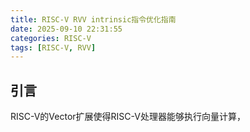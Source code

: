 ```yaml
---
title: RISC-V RVV intrinsic指令优化指南
date: 2025-09-10 22:31:55
categories: RISC-V
tags: [RISC-V, RVV]
---
```


## 引言

RISC-V的Vector扩展使得RISC-V处理器能够执行向量计算，

<!-- ## Related Issues -->
<!---->
<!-- - [clangd#2143](https://github.com/clangd/clangd/issues/2143) -->
<!-- - [llvm-project#109634](https://github.com/llvm/llvm-project/issues/109634) -->
<!---->
<!-- The RISC-V vector intrinsic functions are defined in `<riscv_vector.h>` as follows: -->
<!---->
<!-- ```c -->
<!-- #pragma clang riscv intrinsic vector -->
<!-- ``` -->
<!---->
<!-- While the compiler can recognize these, `clangd` currently does not. It may support them in the future, but for now, you'll need to manually generate these header files as a workaround. -->
<!---->
<!-- ## Demo -->
<!---->
<!-- Let's write some RVV code! -->
<!---->
<!-- ![demo](https://media0.giphy.com/media/v1.Y2lkPTc5MGI3NjExNDg0dW1zandwNzFkZGoyNWp3YTZlMnZwdzZ0aDYxdHhyaTZraWhkZSZlcD12MV9pbnRlcm5hbF9naWZfYnlfaWQmY3Q9Zw/lQUGbpbTKQBWVulhxS/giphy.gif) -->
<!---->
<!-- ## How to Use -->
<!---->
<!-- ### 1. Generate Header Files -->
<!---->
<!-- Start by generating the intrinsic files from `rvv-intrinsic-doc`. Clone the submodule: -->
<!---->
<!-- ```bash -->
<!-- git submodule update --init --recursive -->
<!-- ``` -->
<!---->
<!-- The intrinsic version is v0.12.x. Prepare your Python environment, navigate to the `rvv-intrinsic-doc` directory, and then run the following commands: -->
<!---->
<!-- ```shell -->
<!-- cd rvv-intrinsic-generator -->
<!-- pip install -r requirements.txt -->
<!-- make -->
<!-- ``` -->
<!---->
<!-- The intrinsic files will be generated in `rvv-intrinsic-doc/auto-generated/` in `.md` format. We need to convert these to `.h` format. -->
<!---->
<!-- Run the script in the `scripts` directory: -->
<!---->
<!-- ```shell -->
<!-- ./scripts/run.py -->
<!-- ``` -->
<!---->
<!-- This will generate the header files in the `rvv_intrinsic` directory. -->
<!---->
<!-- ### 2. Configure Clangd -->
<!---->
<!-- The `rvv_intrinsic.h` file organizes the header files with corresponding extensions. You do not need to include this file directly in your application, as the compiler already knows about these intrinsics. -->
<!---->
<!-- However, `clangd` does not automatically recognize them. To configure `clangd`, please refer to the [Configurations](https://clangd.llvm.org/config) documentation. Add the following configuration to your `.clangd` file: -->
<!---->
<!-- ```yaml -->
<!-- CompileFlags: -->
<!--   Add: -->
<!--     [ -->
<!--       -include /path/to/repo/rvv_intrinsic/rvv_intrinsic.h, -->
<!--       -I /path/to/repo/rvv-intrinsic/rvv_intrinsic, -->
<!--     ] -->
<!-- ``` -->
<!---->
<!-- This will force the inclusion of `rvv_intrinsic.h` and allow `clangd` to locate the generated header files. -->
<!---->
<!-- ## Testing -->
<!---->
<!-- Before running tests, make sure you have prepared the RISC-V toolchain and `bear`. `bear` is used to generate the `compile_commands.json` compilation database, which is required by `clangd`. -->
<!---->
<!-- - [RISC-V GNU Toolchain](https://github.com/riscv-collab/riscv-gnu-toolchain) -->
<!-- - [Bear](https://github.com/rizsotto/Bear) -->
<!---->
<!-- The `tests` directory contains various RISC-V vector extension subset test cases, including: -->
<!---->
<!-- - _zve32x -->
<!-- - _zve32f -->
<!-- - _zfh_zvfh_zve32f -->
<!-- - _zve64x -->
<!-- - _zve64f -->
<!-- - _zve64d -->
<!---->
<!-- For more details on the different vector extensions, refer to the [RISC-V V-Spec v1.0](https://github.com/riscvarchive/riscv-v-spec/releases/tag/v1.0). -->
<!---->
<!-- To generate the compilation database (`compile_commands.json`), run the following command in the directory where the `Makefile` exists: -->
<!---->
<!-- ```shell -->
<!-- bear -- make -->
<!-- ``` -->
<!---->
<!-- If you have the `clangd` [plugin](https://clangd.llvm.org/installation#editor-plugins) installed in VSCode or Neovim, it should work seamlessly. -->
<!---->
<!-- --- -->
<!---->
<!-- Let me know if you'd like to adjust anything further! -->
<!---->
<!-- ## License -->
<!---->
<!-- This project is licensed under the Apache License 2.0 - see the [LICENSE.txt](./LICENSE.txt) file for details. -->
<!---->
